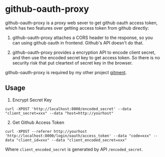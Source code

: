 # github-oauth-proxy

github-oauth-proxy is a proxy web sever to get github oauth access token, which has two features over getting access token from github directly:

1. github-oauth-proxy attaches a CORS header to the response, so you can using github oauth in frontend. Github's API doesn't do that.

2. github-oauth-proxy provides a encryption API to encode client secret, and then use the encoded secret key to get access token. So there is no security risk that put cleartext of secret key in the browser.

github-oauth-proxy is required by my other project [gitment](https://github.com/handsomecheung/gitment).


## Usage

1. Encrypt Secret Key

```
curl -XPOST 'http://localhost:8000/encoded_secret' --data "client_secret=xxx" --data "host=http://yourhost"
```


2. Get Github Access Token

```
curl -XPOST --referer http://yourhost 'http://localhost:8000/login/oauth/access_token' --data "code=xxx" --data "client_id=xxx" --data "client_encoded_secret=xxx"
```

Where `client_encoded_secret` is generated by API `/encoded_secret`.
